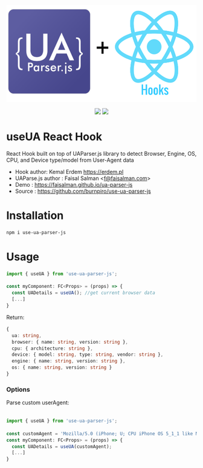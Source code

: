 <p align="center">
    <img src="https://raw.githubusercontent.com/burnpiro/use-ua-parser-js/master/misc/logo.png" width="512" height="256"> 
</p>

<p align="center">
<a href="https://travis-ci.org/faisalman/ua-parser-js"><img src="https://travis-ci.org/faisalman/ua-parser-js.svg?branch=master"></a>
<a href="https://www.npmjs.com/package/ua-parser-js"><img src="https://img.shields.io/npm/v/ua-parser-js.svg"></a>
</p>

# useUA React Hook

React Hook built on top of UAParser.js library to detect Browser, Engine, OS, CPU, and Device type/model from User-Agent data

- Hook author: Kemal Erdem https://erdem.pl
- UAParse.js author : Faisal Salman <<f@faisalman.com>>
- Demo : https://faisalman.github.io/ua-parser-js
- Source : https://github.com/burnpiro/use-ua-parser-js

# Installation
```bash
npm i use-ua-parser-js
```

# Usage

```javascript
import { useUA } from 'use-ua-parser-js';

const myComponent: FC<Props> = (props) => {
  const UADetails = useUA(); //get current browser data
  [...]
}
```

Return:
```typescript
{
  ua: string,
  browser: { name: string, version: string },
  cpu: { architecture: string },
  device: { model: string, type: string, vendor: string },
  engine: { name: string, version: string },
  os: { name: string, version: string }
}
```

### Options

Parse custom userAgent:

```javascript

import { useUA } from 'use-ua-parser-js';

const customAgent = 'Mozilla/5.0 (iPhone; U; CPU iPhone OS 5_1_1 like Mac OS X; en) AppleWebKit/534.46.0 (KHTML, like Gecko) CriOS/19.0.1084.60 Mobile/9B206 Safari/7534.48.3';
const myComponent: FC<Props> = (props) => {
  const UADetails = useUA(customAgent);
  [...]
}
```

